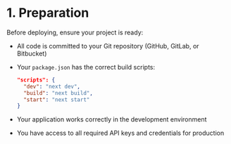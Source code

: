 # 1. Preparation

Before deploying, ensure your project is ready:

- All code is committed to your Git repository (GitHub, GitLab, or Bitbucket)
- Your `package.json` has the correct build scripts:
  ```json
  "scripts": {
    "dev": "next dev",
    "build": "next build",
    "start": "next start"
  }
  ```

- Your application works correctly in the development environment
- You have access to all required API keys and credentials for production
